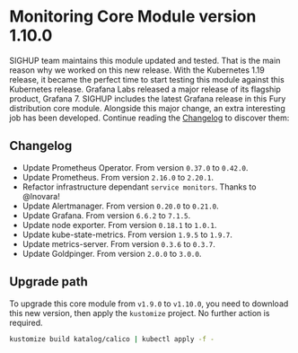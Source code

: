 # Monitoring Core Module version 1.10.0

SIGHUP team maintains this module updated and tested. That is the main reason why we worked on this new release.
With the Kubernetes 1.19 release, it became the perfect time to start testing this module against this Kubernetes
release. Grafana Labs released a major release of its flagship product, Grafana 7. SIGHUP includes the latest Grafana
release in this Fury distribution core module. Alongside this major change, an extra interesting job has been developed.
Continue reading the [Changelog](#changelog) to discover them:

## Changelog

- Update Prometheus Operator. From version `0.37.0` to `0.42.0`.
- Update Prometheus. From version `2.16.0` to `2.20.1`.
- Refactor infrastructure dependant `service monitors`. Thanks to @lnovara!
- Update Alertmanager. From version `0.20.0` to `0.21.0`.
- Update Grafana. From version `6.6.2` to `7.1.5`.
- Update node exporter. From version `0.18.1` to `1.0.1`.
- Update kube-state-metrics. From version `1.9.5` to `1.9.7`.
- Update metrics-server. From version `0.3.6` to `0.3.7`.
- Update Goldpinger. From version `2.0.0` to `3.0.0`.

## Upgrade path


To upgrade this core module from `v1.9.0` to `v1.10.0`, you need to download this new version, then apply the
`kustomize` project. No further action is required.

```bash
kustomize build katalog/calico | kubectl apply -f -
```
